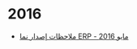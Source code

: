 <div class="ignore-in-full-text-search">

# 2016
  - [ملاحظات إصدار نما ERP - مايو 2016](/release-notes/2016/nama-erp-201605-release-notes-arabic.md)

</div>
